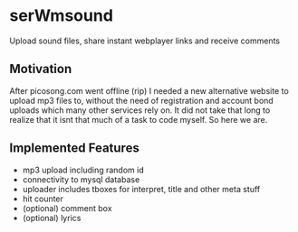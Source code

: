 # serWmsound
Upload sound files, share instant webplayer links and receive comments

## Motivation
After picosong.com went offline (rip) I needed a new alternative website to upload mp3 files to, without the need of registration and account bond uploads which many other services rely on. It did not take that long to realize that it isnt that much of a task to code myself. So here we are.

## Implemented Features
- mp3 upload including random id
- connectivity to mysql database
- uploader includes tboxes for interpret, title and other meta stuff
- hit counter
- (optional) comment box
- (optional) lyrics
